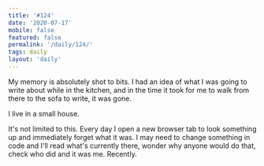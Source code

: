 ```yaml
---
title: '#124'
date: '2020-07-17'
mobile: false
featured: false
permalink: '/daily/124/'
tags: daily
layout: 'daily'
---
```


My memory is absolutely shot to bits. I had an idea of what I was going to write about while in the kitchen, and in the time it took for me to walk from there to the sofa to write, it was gone.

I live in a small house.

It's not limited to this. Every day I open a new browser tab to look something up and immediately forget what it was. I may need to change something in code and I'll read what's currently there, wonder why anyone would do that, check who did and it was me. Recently.
